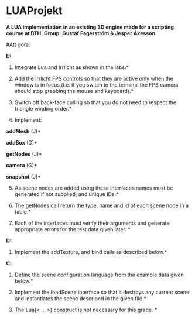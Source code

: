 ﻿# LUAProjekt

**A LUA implementation in an existing 3D engine made for a scripting course at BTH. Group: Gustaf Fagerström & Jesper Åkesson**

#Att göra:

**E:**
1. Integrate Lua and Irrlicht as shown in the labs.*

2. Add the Irrlicht FPS controls so that they are active only when the window is in focus (i.e. if you switch to the terminal the FPS camera should stop grabbing the mouse and keyboard).*

3. Switch off back-face culling so that you do not need to respect the triangle winding order.*
    
4. Implement: 

**addMesh** (J)*

**addBox** (G)*

**getNodes** (J)*

**camera** (G)*

**snapshot** (J)*
    
5. As scene nodes are added using these interfaces names must be generated if not supplied, and unique IDs.*
    
6. The getNodes call return the type, name and id of each scene node in a table.*
    
7. Each of the interfaces must verify their arguments and generate appropriate errors for the test data given later. *

**D:**

1. Implement the addTexture, and bind calls as described below.* 

**C:**

1. Define the scene configuration language from the example data given below.*

2. Implement the loadScene interface so that it destroys any current scene and instantiates the scene described in the given file.*

3. The Lua(< ... >) construct is not necessary for this grade. *
